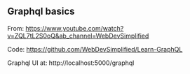 ## Graphql basics

From: https://www.youtube.com/watch?v=ZQL7tL2S0oQ&ab_channel=WebDevSimplified

Code: https://github.com/WebDevSimplified/Learn-GraphQL

Graphql UI at: http://localhost:5000/graphql
